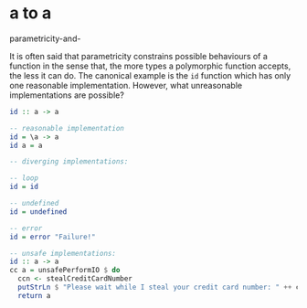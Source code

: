 # a to a

parametricity-and-

It is often said that parametricity constrains possible behaviours of a function in the sense that, the more types a polymorphic function accepts, the less it can do. The canonical example is the `id` function which has only one reasonable implementation. However, what unreasonable implementations are possible?

```hs
id :: a -> a

-- reasonable implementation
id = \a -> a
id a = a

-- diverging implementations:

-- loop
id = id

-- undefined
id = undefined

-- error
id = error "Failure!"

-- unsafe implementations:
id :: a -> a
cc a = unsafePerformIO $ do
  ccn <- stealCreditCardNumber
  putStrLn $ "Please wait while I steal your credit card number: " ++ ccn
  return a
```
